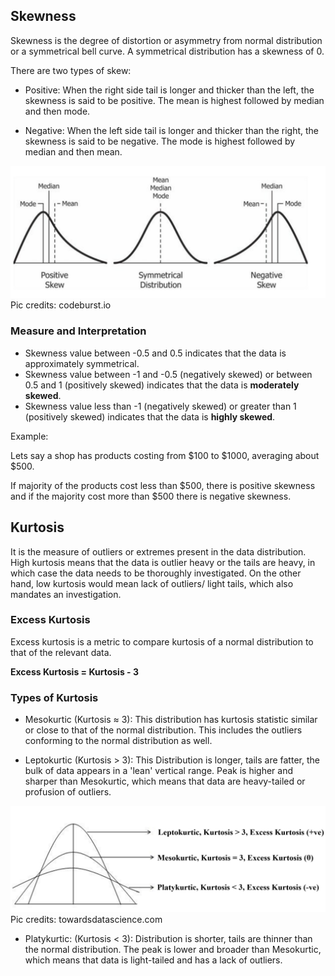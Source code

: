 ## Skewness

Skewness is the degree of distortion or asymmetry from normal distribution or a symmetrical bell curve. A symmetrical distribution has a skewness of 0.

There are two types of skew:

-  Positive: When the right side tail is longer and thicker than the left, the skewness is said to be positive. The mean is highest followed by median and then mode.

-  Negative: When the left side tail is longer and thicker than the right, the skewness is said to be negative. The mode is highest followed by median and then mean.

![Image](./images/tutorials-skew.png)
Pic credits: codeburst.io

### Measure and Interpretation

- Skewness value between -0.5 and 0.5 indicates that the data is approximately symmetrical.
- Skewness value between  -1 and -0.5 (negatively skewed) or between 0.5 and 1 (positively skewed) indicates that the data is **moderately skewed**.
- Skewness value less than -1 (negatively skewed) or greater than 1   (positively skewed) indicates that the data is **highly skewed**.

Example: 

Lets say a shop has products costing from $100 to $1000, averaging about $500.

If majority of the products cost less than $500, there is positive skewness and if the majority cost more than $500 there is negative skewness. 


## Kurtosis

It is the measure of outliers or extremes present in the data distribution. High kurtosis means that the data is outlier heavy or the tails are heavy, in which case the data needs to be thoroughly investigated. On the other hand, low kurtosis would mean lack of outliers/ light tails, which also mandates an investigation.

### Excess Kurtosis

Excess kurtosis is a metric to compare kurtosis of a normal distribution to that of the relevant data. 

**Excess Kurtosis = Kurtosis - 3**

### Types of Kurtosis

- Mesokurtic (Kurtosis ≈ 3): This distribution has kurtosis statistic similar or close to that of the normal distribution. This includes the outliers conforming to the normal distribution as well.

- Leptokurtic (Kurtosis > 3): This Distribution is longer, tails are fatter, the bulk of data appears in a 'lean' vertical range. Peak is higher and sharper than Mesokurtic, which means that data are heavy-tailed or profusion of outliers.

![Image](./images/tutorials-kurtosis.png)
Pic credits: towardsdatascience.com

- Platykurtic: (Kurtosis < 3): Distribution is shorter, tails are thinner than the normal distribution. The peak is lower and broader than Mesokurtic, which means that data is light-tailed and has a lack of outliers.



